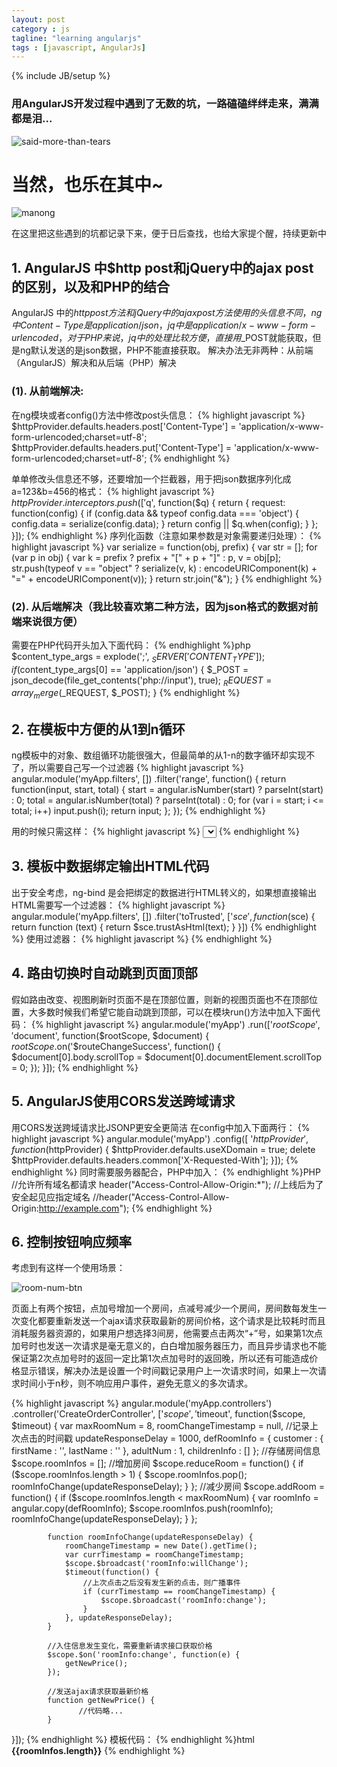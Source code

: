 ```yaml
---
layout: post
category : js
tagline: "learning angularjs"
tags : [javascript, AngularJs]
---
```

{% include JB/setup %}

### 用AngularJS开发过程中遇到了无数的坑，一路磕磕绊绊走来，满满都是泪...
![said-more-than-tears](https://cloud.githubusercontent.com/assets/3291617/10533255/51bbc77c-73f9-11e5-9e04-c7b022dbf33e.jpg)

# 当然，也乐在其中~
![manong](https://cloud.githubusercontent.com/assets/3291617/10533537/3a1228a6-73fd-11e5-9f7e-48965d995da0.gif)

在这里把这些遇到的坑都记录下来，便于日后查找，也给大家提个醒，持续更新中

## 1. AngularJS 中$http post和jQuery中的ajax post的区别，以及和PHP的结合
AngularJS 中的$http post方法和jQuery中的ajax post方法使用的头信息不同，ng中Content-Type 是application/json，jq中是application/x-www-form-urlencoded，对于PHP来说，jq中的处理比较方便，直接用$_POST就能获取，但是ng默认发送的是json数据，PHP不能直接获取。
解决办法无非两种：从前端（AngularJS）解决和从后端（PHP）解决

### (1). 从前端解决:
在ng模块或者config()方法中修改post头信息：
{% highlight javascript %} 
$httpProvider.defaults.headers.post['Content-Type'] = 'application/x-www-form-urlencoded;charset=utf-8';
$httpProvider.defaults.headers.put['Content-Type'] = 'application/x-www-form-urlencoded;charset=utf-8';
{% endhighlight %}

单单修改头信息还不够，还要增加一个拦截器，用于把json数据序列化成 a=123&b=456的格式：
{% highlight javascript %}
$httpProvider.interceptors.push(['$q', function($q) {
  return {
    request: function(config) {
      if (config.data && typeof config.data === 'object') {
        config.data = serialize(config.data);
      }
        return config || $q.when(config);
    }
  };
}]);
{% endhighlight %}
序列化函数（注意如果参数是对象需要递归处理）：
{% highlight javascript %}
var serialize = function(obj, prefix) {
    var str = [];
    for (var p in obj) {
        var k = prefix ? prefix + "[" + p + "]" : p, 
              v = obj[p];
        str.push(typeof v == "object" ? serialize(v, k) : encodeURIComponent(k) + "=" + encodeURIComponent(v));
      }
    return str.join("&");
}
{% endhighlight %}
### (2). 从后端解决（我比较喜欢第二种方法，因为json格式的数据对前端来说很方便）
需要在PHP代码开头加入下面代码：
{% endhighlight %}php
$content_type_args = explode(';', $_SERVER['CONTENT_TYPE']);
if ($content_type_args[0] == 'application/json') {
    $_POST = json_decode(file_get_contents('php://input'), true);
    $_REQUEST = array_merge($_REQUEST, $_POST);
}
{% endhighlight %}

## 2. 在模板中方便的从1到n循环
ng模板中的对象、数组循环功能很强大，但最简单的从1-n的数字循环却实现不了，所以需要自己写一个过滤器
{% highlight javascript %}
angular.module('myApp.filters', [])
    .filter('range', function() {
        return function(input, start, total) {
            start = angular.isNumber(start) ? parseInt(start) : 0;
            total = angular.isNumber(total) ? parseInt(total) : 0;
            for (var i = start; i <= total; i++)
                input.push(i);
            return input;
        };
    });
{% endhighlight %}

用的时候只需这样：
{% highlight javascript %}
      <select ng-options="i as i for i in []|range : 0 : 17"></select>
{% endhighlight %}
## 3. 模板中数据绑定输出HTML代码
出于安全考虑，ng-bind 是会把绑定的数据进行HTML转义的，如果想直接输出HTML需要写一个过滤器：
{% highlight javascript %}
angular.module('myApp.filters', [])
    .filter('toTrusted', ['$sce', function ($sce) {
        return function (text) {
            return $sce.trustAsHtml(text);
        }
    }])
{% endhighlight %}
使用过滤器：
{% highlight javascript %}
<span ng-bind-html="desc|toTrusted"></span>
{% endhighlight %}

## 4. 路由切换时自动跳到页面顶部
假如路由改变、视图刷新时页面不是在顶部位置，则新的视图页面也不在顶部位置，大多数时候我们希望它能自动跳到顶部，可以在模块run()方法中加入下面代码：
{% highlight javascript %}
angular.module('myApp')
    .run(['$rootScope', '$document', function($rootScope, $document) {
            $rootScope.$on('$routeChangeSuccess', function() {
                $document[0].body.scrollTop = $document[0].documentElement.scrollTop = 0;
            });
        }]);
{% endhighlight %}

## 5. AngularJS使用CORS发送跨域请求
用CORS发送跨域请求比JSONP更安全更简洁
在config中加入下面两行：
{% highlight javascript %}
angular.module('myApp')
    .config([ '$httpProvider', function($httpProvider) {
        $httpProvider.defaults.useXDomain = true;
        delete $httpProvider.defaults.headers.common['X-Requested-With'];
        }]);
{% endhighlight %}
同时需要服务器配合，PHP中加入：
{% endhighlight %}PHP
//允许所有域名都请求
header("Access-Control-Allow-Origin:*");
//上线后为了安全起见应指定域名
//header("Access-Control-Allow-Origin:http://example.com");
{% endhighlight %}

## 6. 控制按钮响应频率
考虑到有这样一个使用场景：
> 
![room-num-btn](https://cloud.githubusercontent.com/assets/3291617/10536724/a16c09fa-741f-11e5-8d78-e751f7b59c80.png)

页面上有两个按钮，点加号增加一个房间，点减号减少一个房间，房间数每发生一次变化都要重新发送一个ajax请求获取最新的房间价格，这个请求是比较耗时而且消耗服务器资源的，如果用户想选择3间房，他需要点击两次“+”号，如果第1次点加号时也发送一次请求是毫无意义的，白白增加服务器压力，而且异步请求也不能保证第2次点加号时的返回一定比第1次点加号时的返回晚，所以还有可能造成价格显示错误，解决办法是设置一个时间戳记录用户上一次请求时间，如果上一次请求时间小于n秒，则不响应用户事件，避免无意义的多次请求。

{% highlight javascript %}
angular.module('myApp.controllers')
    .controller('CreateOrderController', ['$scope', '$timeout',
        function($scope, $timeout) {
            var maxRoomNum = 8,
                roomChangeTimestamp = null,  //记录上次点击的时间戳
                updateResponseDelay = 1000,
                defRoomInfo = {
                    customer : {
                        firstName : '',
                        lastName : ''
                    },
                    adultNum : 1,
                    childrenInfo : []
                };
            //存储房间信息
            $scope.roomInfos = [];
            //增加房间
            $scope.reduceRoom = function() {
                if ($scope.roomInfos.length > 1) {
                    $scope.roomInfos.pop();
                    roomInfoChange(updateResponseDelay);
                }
            };
            //减少房间
            $scope.addRoom = function() {
                if ($scope.roomInfos.length < maxRoomNum) {
                    var roomInfo = angular.copy(defRoomInfo);
                    $scope.roomInfos.push(roomInfo);
                    roomInfoChange(updateResponseDelay);
                }
            };

            function roomInfoChange(updateResponseDelay) {
                roomChangeTimestamp = new Date().getTime();
                var currTimestamp = roomChangeTimestamp;
                $scope.$broadcast('roomInfo:willChange');
                $timeout(function() {
                    //上次点击之后没有发生新的点击，则广播事件
                    if (currTimestamp == roomChangeTimestamp) {
                        $scope.$broadcast('roomInfo:change');
                    }
                }, updateResponseDelay);
            }

            //入住信息发生变化，需要重新请求接口获取价格
            $scope.$on('roomInfo:change', function(e) {
                getNewPrice();
            });

            //发送ajax请求获取最新价格
            function getNewPrice() {
                   //代码略...
            }
}]);
{% endhighlight %}
模板代码：
{% endhighlight %}html
<a ng-click="reduceRoom()"></a>
<strong>{{roomInfos.length}}</strong>
<a ng-click="addRoom()"></a>
{% endhighlight %}